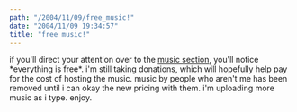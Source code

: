 ```yaml
---
path: "/2004/11/09/free_music!" 
date: "2004/11/09 19:34:57" 
title: "free music!" 
---
```

<p>if you'll direct your attention over to the <a href="http://music.randomchaos.com/">music section</a>, you'll notice *everything is free*. i'm still taking donations, which will hopefully help pay for the cost of hosting the music. music by people who aren't me has been removed until i can okay the new pricing with them. i'm uploading more music as i type. enjoy.</p>